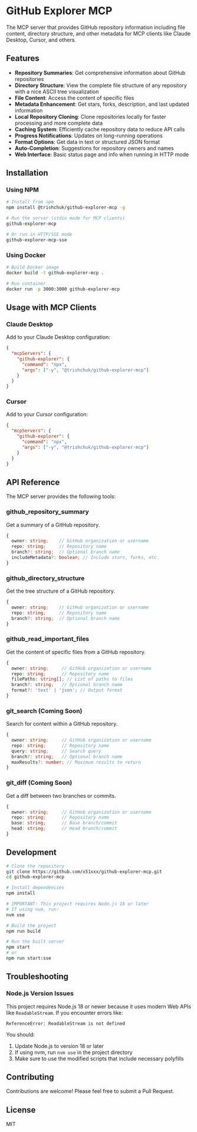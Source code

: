 # GitHub Explorer MCP

The MCP server that provides GitHub repository information including file content, directory structure, and other metadata for MCP clients like Claude Desktop, Cursor, and others.

## Features

- **Repository Summaries**: Get comprehensive information about GitHub repositories
- **Directory Structure**: View the complete file structure of any repository with a nice ASCII tree visualization
- **File Content**: Access the content of specific files
- **Metadata Enhancement**: Get stars, forks, description, and last updated information
- **Local Repository Cloning**: Clone repositories locally for faster processing and more complete data
- **Caching System**: Efficiently cache repository data to reduce API calls
- **Progress Notifications**: Updates on long-running operations
- **Format Options**: Get data in text or structured JSON format
- **Auto-Completion**: Suggestions for repository owners and names
- **Web Interface**: Basic status page and info when running in HTTP mode

## Installation

### Using NPM

```bash
# Install from npm
npm install @trishchuk/github-explorer-mcp -g

# Run the server (stdio mode for MCP clients)
github-explorer-mcp

# Or run in HTTP/SSE mode
github-explorer-mcp-sse
```

### Using Docker

```bash
# Build Docker image
docker build -t github-explorer-mcp .

# Run container
docker run -p 3000:3000 github-explorer-mcp
```

## Usage with MCP Clients

### Claude Desktop

Add to your Claude Desktop configuration:

```json
{
  "mcpServers": {
    "github-explorer": {
      "command": "npx",
      "args": ["-y", "@trishchuk/github-explorer-mcp"]
    }
  }
}
```

### Cursor

Add to your Cursor configuration:

```json
{
  "mcpServers": {
    "github-explorer": {
      "command": "npx",
      "args": ["-y", "@trishchuk/github-explorer-mcp"]
    }
  }
}
```

## API Reference

The MCP server provides the following tools:

### github_repository_summary

Get a summary of a GitHub repository.

```typescript
{
  owner: string;    // GitHub organization or username
  repo: string;     // Repository name
  branch?: string;  // Optional branch name
  includeMetadata?: boolean; // Include stars, forks, etc.
}
```

### github_directory_structure

Get the tree structure of a GitHub repository.

```typescript
{
  owner: string;    // GitHub organization or username
  repo: string;     // Repository name
  branch?: string;  // Optional branch name
}
```

### github_read_important_files

Get the content of specific files from a GitHub repository.

```typescript
{
  owner: string;     // GitHub organization or username
  repo: string;      // Repository name
  filePaths: string[]; // List of paths to files
  branch?: string;   // Optional branch name
  format?: 'text' | 'json'; // Output format
}
```

### git_search (Coming Soon)

Search for content within a GitHub repository.

```typescript
{
  owner: string;     // GitHub organization or username
  repo: string;      // Repository name
  query: string;     // Search query
  branch?: string;   // Optional branch name
  maxResults?: number; // Maximum results to return
}
```

### git_diff (Coming Soon)

Get a diff between two branches or commits.

```typescript
{
  owner: string;     // GitHub organization or username
  repo: string;      // Repository name
  base: string;      // Base branch/commit
  head: string;      // Head branch/commit
}
```

## Development

```bash
# Clone the repository
git clone https://github.com/x51xxx/github-explorer-mcp.git
cd github-explorer-mcp

# Install dependencies
npm install

# IMPORTANT: This project requires Node.js 18 or later
# If using nvm, run:
nvm use

# Build the project
npm run build

# Run the built server
npm start
# or
npm run start:sse
```

## Troubleshooting

### Node.js Version Issues

This project requires Node.js 18 or newer because it uses modern Web APIs like `ReadableStream`. If you encounter errors like:

```
ReferenceError: ReadableStream is not defined
```

You should:

1. Update Node.js to version 18 or later
2. If using nvm, run `nvm use` in the project directory
3. Make sure to use the modified scripts that include necessary polyfills

## Contributing

Contributions are welcome! Please feel free to submit a Pull Request.

## License

MIT
